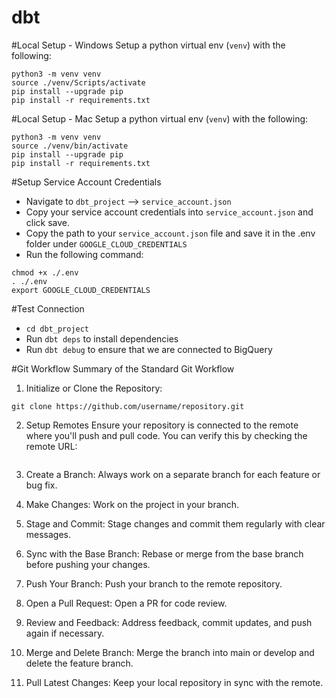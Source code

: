 # dbt

#Local Setup - Windows
Setup a python virtual env (`venv`) with the following:
```
python3 -m venv venv
source ./venv/Scripts/activate
pip install --upgrade pip
pip install -r requirements.txt
```
#Local Setup - Mac
Setup a python virtual env (`venv`) with the following:
```
python3 -m venv venv
source ./venv/bin/activate
pip install --upgrade pip
pip install -r requirements.txt
```

#Setup Service Account Credentials
- Navigate to `dbt_project` --> `service_account.json`
- Copy your service account credentials into `service_account.json` and click save.
- Copy the path to your `service_account.json` file and save it in the .env folder under `GOOGLE_CLOUD_CREDENTIALS`
- Run the following command:

```
chmod +x ./.env                
. ./.env
export GOOGLE_CLOUD_CREDENTIALS
```


#Test Connection
- `cd dbt_project`
- Run `dbt deps` to install dependencies
- Run `dbt debug` to ensure that we are connected to BigQuery


#Git Workflow
Summary of the Standard Git Workflow
1. Initialize or Clone the Repository:
```
git clone https://github.com/username/repository.git
```
2. Setup Remotes
Ensure your repository is connected to the remote where you'll push and pull code.
You can verify this by checking the remote URL:
```

```
3. Create a Branch:
Always work on a separate branch for each feature or bug fix.
4. Make Changes:
Work on the project in your branch.

5. Stage and Commit:
Stage changes and commit them regularly with clear messages.

6. Sync with the Base Branch:
Rebase or merge from the base branch before pushing your changes.

7. Push Your Branch:
Push your branch to the remote repository.

8. Open a Pull Request:
Open a PR for code review.

9. Review and Feedback:
Address feedback, commit updates, and push again if necessary.

10. Merge and Delete Branch:
Merge the branch into main or develop and delete the feature branch.

11. Pull Latest Changes:
Keep your local repository in sync with the remote.
